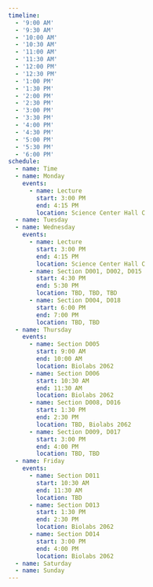 ```yaml
---
timeline:
  - '9:00 AM'
  - '9:30 AM'
  - '10:00 AM'
  - '10:30 AM'
  - '11:00 AM'
  - '11:30 AM'
  - '12:00 PM'
  - '12:30 PM'
  - '1:00 PM'
  - '1:30 PM'
  - '2:00 PM'
  - '2:30 PM'
  - '3:00 PM'
  - '3:30 PM'
  - '4:00 PM'
  - '4:30 PM'
  - '5:00 PM'
  - '5:30 PM'
  - '6:00 PM'
schedule:
  - name: Time
  - name: Monday
    events:
      - name: Lecture
        start: 3:00 PM
        end: 4:15 PM
        location: Science Center Hall C
  - name: Tuesday
  - name: Wednesday
    events:
      - name: Lecture
        start: 3:00 PM
        end: 4:15 PM
        location: Science Center Hall C
      - name: Section D001, D002, D015
        start: 4:30 PM
        end: 5:30 PM
        location: TBD, TBD, TBD
      - name: Section D004, D018
        start: 6:00 PM
        end: 7:00 PM
        location: TBD, TBD
  - name: Thursday
    events:
      - name: Section D005
        start: 9:00 AM
        end: 10:00 AM
        location: Biolabs 2062
      - name: Section D006
        start: 10:30 AM
        end: 11:30 AM
        location: Biolabs 2062
      - name: Section D008, D016
        start: 1:30 PM
        end: 2:30 PM
        location: TBD, Biolabs 2062
      - name: Section D009, D017
        start: 3:00 PM
        end: 4:00 PM
        location: TBD, TBD
  - name: Friday
    events:
      - name: Section D011
        start: 10:30 AM
        end: 11:30 AM
        location: TBD
      - name: Section D013
        start: 1:30 PM
        end: 2:30 PM
        location: Biolabs 2062
      - name: Section D014
        start: 3:00 PM
        end: 4:00 PM
        location: Biolabs 2062
  - name: Saturday
  - name: Sunday
---
```

